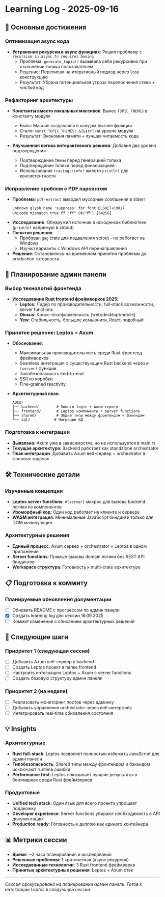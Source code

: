 # Learning Log - 2025-09-16

## 🚀 Основные достижения

### Оптимизация async кода
- **Устранение рекурсии в async функциях**: Решил проблему с `recursion in async fn requires boxing`
  - Проблема: `generate_topic()` вызывала себя рекурсивно при отклонении топика пользователем
  - Решение: Переписал на итеративный подход через `loop` конструкцию
  - Результат: Убрана потенциальная угроза переполнения стека + чистый код

### Рефакторинг архитектуры
- **Константы вместо локальных массивов**: Вынес `TOPIC_THEMES` в константу модуля
  - Было: Массив создавался в каждом вызове функции
  - Стало: `const TOPIC_THEMES: &[&str]` на уровне модуля
  - Результат: Экономия памяти + лучшая читаемость кода

- **Улучшенная логика интерактивного режима**: Добавил два уровня подтверждения
  - Подтверждение темы перед генерацией топика
  - Подтверждение топика перед финализацией
  - Использование `tracing::info!` вместо `println!` для консистентности

### Исправление проблем с PDF парсингом
- **Проблема**: `pdf-extract` выводил мусорные сообщения в stderr
  ```
  unknown glyph name 'suppress' for font BLSOIT+CMR17
  Unicode mismatch true ff "ff" Ok("ﬀ") [64256]
  ```
- **Исследование**: Обнаружил источник в исходниках библиотеки (`println!` напрямую в stdout)
- **Попытки решения**:
  - Пробовал `gag` crate для подавления stdout - не работает на Windows
  - Изучил варианты с Windows API перенаправления
- **Решение**: Остановились на временном принятии проблемы до production готовности

## 🎯 Планирование админ панели

### Выбор технологий фронтенда
- **Исследование Rust frontend фреймворков 2025**:
  - **Leptos**: Лидер по производительности, full-stack возможности, server functions
  - **Dioxus**: Кросс-платформенность (web/desktop/mobile)
  - **Yew**: Стабильность, большое комьюнити, React-подобный

### Принятое решение: Leptos + Axum
- **Обоснование**:
  - Максимальная производительность среди Rust фронтенд фреймворков
  - Seamless интеграция с существующим Rust backend через `#[server]` функции
  - Типобезопасность end-to-end
  - SSR из коробки
  - Fine-grained reactivity

- **Архитектурный план**:
  ```
  ADCO/
  ├── backend/        # Domain logic + Axum сервер
  ├── frontend/       # Leptos компоненты + server functions
  ├── shared/         # Общие типы между фронтендом и бэкендом
  └── sql/           # Миграции БД
  ```

### Подготовка к интеграции
- **Выявлено**: Axum уже в зависимостях, но не используется в main.rs
- **Текущая архитектура**: Backend работает как standalone orchestrator
- **План интеграции**: Добавить Axum веб-сервер + orchestrator в фоновых задачах

## 🛠️ Технические детали

### Изученные концепции
- **Leptos server functions**: `#[server]` макрос для вызова backend логики из компонентов
- **Изоморфный код**: Один код работает на клиенте и сервере
- **WASM интеграция**: Минимальные JavaScript биндинги только для DOM манипуляций

### Архитектурные решения
- **Единый процесс**: Axum сервер + orchestrator + Leptos в одном приложении
- **Server functions**: Прямые вызовы domain логики без REST API биндингов
- **Workspace структура**: Готовность к multi-crate архитектуре

## 📋 Подготовка к коммиту

### Планируемые обновления документации
- [ ] Обновить README с прогрессом по админ панели
- [x] Создать learning log для сессии 16.09.2025
- [ ] Коммит изменений с описанием архитектурных решений

## 🔄 Следующие шаги

### Приоритет 1 (следующая сессия)
- [ ] Добавить Axum веб-сервер в backend
- [ ] Создать Leptos проект в папке frontend
- [ ] Настроить интеграцию Leptos + Axum с server functions
- [ ] Создать базовую структуру админ панели

### Приоритет 2 (на неделе)
- [ ] Реализовать мониторинг постов через админку
- [ ] Добавить управление orchestrator через веб-интерфейс
- [ ] Интегрировать real-time обновления состояния

## 💡 Insights

### Архитектурные
- **Rust full-stack**: Leptos позволяет полностью избежать JavaScript для админ панели
- **Типобезопасность**: Shared типы между фронтендом и бэкендом исключают runtime ошибки
- **Performance first**: Leptos показывает лучшие результаты в бенчмарках среди Rust фреймворков

### Продуктовые
- **Unified tech stack**: Один язык для всего проекта упрощает поддержку
- **Developer experience**: Server functions убирают необходимость в API документации
- **Production ready**: Готовность к деплою как единого контейнера

## 📊 Метрики сессии
- **Время**: ~2 часа планирования и исследований
- **Решенные проблемы**: 1 критическая (async рекурсия)
- **Исследованные технологии**: 3 Rust frontend фреймворка
- **Принятые архитектурные решения**: Leptos + Axum стек

---

*Сессия сфокусирована на планировании админ панели. Готов к интеграции Leptos в следующей сессии.*